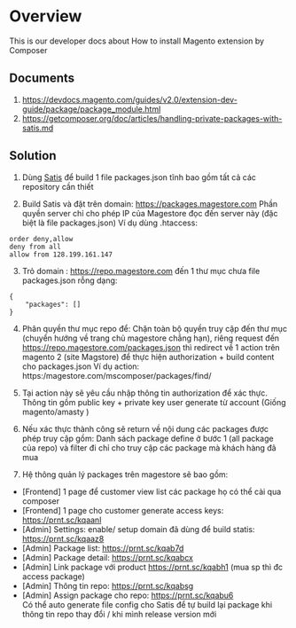 # Overview
This is our developer docs about How to install Magento extension by Composer

## Documents
1. https://devdocs.magento.com/guides/v2.0/extension-dev-guide/package/package_module.html
2. https://getcomposer.org/doc/articles/handling-private-packages-with-satis.md

## Solution
1. Dùng [Satis](https://getcomposer.org/doc/articles/handling-private-packages-with-satis.md) để build 1 file packages.json tĩnh bao gồm tất cả các repository cần thiết

2. Build Satis và đặt trên domain: https://packages.magestore.com Phần quyền server chỉ cho phép IP của Magestore đọc đến server này (đặc biệt là file packages.json)
Ví dụ dùng .htaccess:
```
order deny,allow
deny from all
allow from 128.199.161.147
```
3. Trỏ domain : https://repo.magestore.com đến 1 thư mục chưa file packages.json rỗng dạng:
```
{
    "packages": []
}
```

4. Phân quyền thư mục repo để: Chặn toàn bộ quyền truy cập đến thư mục (chuyển hướng về trang chủ magestore chẳng hạn), riêng request đến https://repo.magestore.com/packages.json thì redirect về 1 action trên magento 2  (site Magstore) để thực hiện authorization + build content cho packages.json
Ví dụ action: https:/magestore.com/mscomposer/packages/find/

5.  Tại action này sẽ yêu cầu nhập thông tin authorization để xác thực. Thông tin gồm public key + private key user generate từ account (Giống magento/amasty )

6. Nếu xác thực thành công sẽ return về nội dung các packages được phép truy cập gồm:
Danh sách package define ở bước 1 (all package của repo) và filter đi chỉ cho truy cập các package mà khách hàng đã mua

7. Hệ thông quản lý packages trên magestore sẽ bao gồm:
- [Frontend] 1 page để customer view list các package họ có thể cài qua composer
- [Frontend] 1 page cho customer generate access keys: https://prnt.sc/kqaanl
- [Admin] Settings: enable/ setup domain đã dùng để build statis: https://prnt.sc/kqaaz8
- [Admin] Package list: https://prnt.sc/kqab7d
- [Admin] Package detail: https://prnt.sc/kqabcx
- [Admin] Link package với product https://prnt.sc/kqabh1 (mua sp thì đc access package)
- [Admin] Thông tin repo: https://prnt.sc/kqabsg
- [Admin] Assign package cho repo: https://prnt.sc/kqabu6  
Có thể auto generate file config cho Satis để tự build lại package khi thông tin repo thay đổi / khi mình release version mới